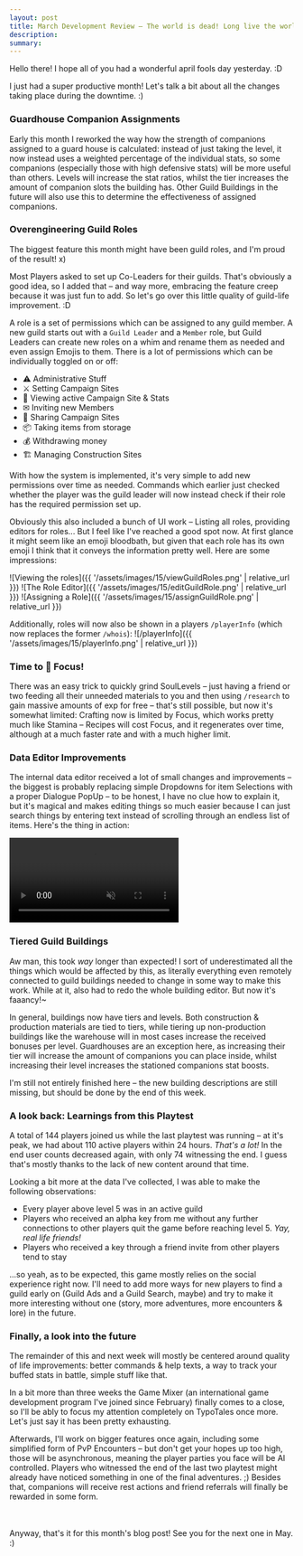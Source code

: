 ```yaml
---
layout: post
title: March Development Review – The world is dead! Long live the world!
description: 
summary: 
---
```


Hello there! I hope all of you had a wonderful april fools day yesterday. :D

I just had a super productive month! Let's talk a bit about all the changes taking place during the downtime. :)

### Guardhouse Companion Assignments
Early this month I reworked the way how the strength of companions assigned to a guard house is calculated: instead of just taking the level, it now instead uses a weighted percentage of the individual stats, so some companions (especially those with high defensive stats) will be more useful than others. Levels will increase the stat ratios, whilst the tier increases the amount of companion slots the building has.
Other Guild Buildings in the future will also use this to determine the effectiveness of assigned companions.

### Overengineering Guild Roles
The biggest feature this month might have been guild roles, and I'm proud of the result! x)

Most Players asked to set up Co-Leaders for their guilds. That's obviously a good idea, so I added that – and way more, embracing the feature creep because it was just fun to add. So let's go over this little quality of guild-life improvement. :D

A role is a set of permissions which can be assigned to any guild member. A new guild starts out with a `Guild Leader` and a `Member` role, but Guild Leaders can create new roles on a whim and rename them as needed and even assign Emojis to them. There is a lot of permissions which can be individually toggled on or off:

- ⚠ Administrative Stuff
- ⚔ Setting Campaign Sites
- 👀 Viewing active Campaign Site & Stats
- ✉ Inviting new Members
- 🤝 Sharing Campaign Sites
- 📦 Taking items from storage
- 💰 Withdrawing money
- 🏗 Managing Construction Sites

With how the system is implemented, it's very simple to add new permissions over time as needed. Commands which earlier just checked whether the player was the guild leader will now instead check if their role has the required permission set up.

Obviously this also included a bunch of UI work – Listing all roles, providing editors for roles... But I feel like I've reached a good spot now. At first glance it might seem like an emoji bloodbath, but given that each role has its own emoji I think that it conveys the information pretty well. Here are some impressions:

![Viewing the roles]({{ '/assets/images/15/viewGuildRoles.png' | relative_url }})
![The Role Editor]({{ '/assets/images/15/editGuildRole.png' | relative_url }})
![Assigning a Role]({{ '/assets/images/15/assignGuildRole.png' | relative_url }})

Additionally, roles will now also be shown in a players `/playerInfo` (which now replaces the former `/whois`):
![/playerInfo]({{ '/assets/images/15/playerInfo.png' | relative_url }})

### Time to 🧘 Focus!
There was an easy trick to quickly grind SoulLevels – just having a friend or two feeding all their unneeded materials to you and then using `/research` to gain massive amounts of exp for free – that's still possible, but now it's somewhat limited: Crafting now is limited by Focus, which works pretty much like Stamina – Recipes will cost Focus, and it regenerates over time, although at a much faster rate and with a much higher limit.

### Data Editor Improvements
The internal data editor received a lot of small changes and improvements – the biggest is probably replacing simple Dropdowns for item Selections with a proper Dialogue PopUp – to be honest, I have no clue how to explain it, but it's magical and makes editing things so much easier because I can just search things by entering text instead of scrolling through an endless list of items. Here's the thing in action:

<video autoplay muted loop>
    <source src="{{ '/assets/images/15/itemSelector.mp4' | relative_url }}" type="video/mp4"/>
Your browser does not seem to support video playback.
</video>

### Tiered Guild Buildings
Aw man, this took *way* longer than expected!
I sort of underestimated all the things which would be affected by this, as literally everything even remotely connected to guild buildings needed to change in some way to make this work. While at it, also had to redo the whole building editor. But now it's faaancy!~

In general, buildings now have tiers and levels. Both construction & production materials are tied to tiers, while tiering up non-production buildings like the warehouse will in most cases increase the received bonuses per level. Guardhouses are an exception here, as increasing their tier will increase the amount of companions you can place inside, whilst increasing their level increases the stationed companions stat boosts. 

I'm still not entirely finished here – the new building descriptions are still missing, but should be done by the end of this week.

### A look back: Learnings from this Playtest
A total of 144 players joined us while the last playtest was running – at it's peak, we had about 110 active players within 24 hours. _That's a lot!_ In the end user counts decreased again, with only 74 witnessing the end. I guess that's mostly thanks to the lack of new content around that time.

Looking a bit more at the data I've collected, I was able to make the following observations:

- Every player above level 5 was in an active guild
- Players who received an alpha key from me without any further connections to other players quit the game before reaching level 5. _Yay, real life friends!_
- Players who received a key through a friend invite from other players tend to stay

...so yeah, as to be expected, this game mostly relies on the social experience right now. I'll need to add more ways for new players to find a guild early on (Guild Ads and a Guild Search, maybe) and try to make it more interesting without one (story, more adventures, more encounters & lore) in the future.

### Finally, a look into the future
The remainder of this and next week will mostly be centered around quality of life improvements: better commands & help texts, a way to track your buffed stats in battle, simple stuff like that.

In a bit more than three weeks the Game Mixer (an international game development program I've joined since February) finally comes to a close, so I'll be ably to focus my attention completely on TypoTales once more. Let's just say it has been pretty exhausting.

Afterwards, I'll work on bigger features once again, including some simplified form of PvP Encounters – but don't get your hopes up too high, those will be asynchronous, meaning the player parties you face will be AI controlled. Players who witnessed the end of the last two playtest might already have noticed something in one of the final adventures. ;) Besides that, companions will receive rest actions and friend referrals will finally be rewarded in some form.

<br><br>
Anyway, that's it for this month's blog post! See you for the next one in May. :) 